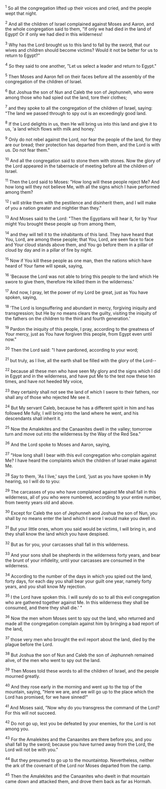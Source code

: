 <sup>1</sup> 
So all the congregation lifted up their voices and cried, and the people wept that night. 

<sup>2</sup> 
And all the children of Israel complained against Moses and Aaron, and the whole congregation said to them, "If only we had died in the land of Egypt! Or if only we had died in this wilderness! 

<sup>3</sup> 
Why has the Lord brought us to this land to fall by the sword, that our wives and children should become victims? Would it not be better for us to return to Egypt?" 

<sup>4</sup> 
So they said to one another, "Let us select a leader and return to Egypt." 

<sup>5</sup> 
Then Moses and Aaron fell on their faces before all the assembly of the congregation of the children of Israel. 

<sup>6</sup> 
But Joshua the son of Nun and Caleb the son of Jephunneh, who were among those who had spied out the land, tore their clothes; 

<sup>7</sup> 
and they spoke to all the congregation of the children of Israel, saying: "The land we passed through to spy out is an exceedingly good land. 

<sup>8</sup> 
If the Lord delights in us, then He will bring us into this land and give it to us, 'a land which flows with milk and honey.' 

<sup>9</sup> 
Only do not rebel against the Lord, nor fear the people of the land, for they are our bread; their protection has departed from them, and the Lord is with us. Do not fear them." 

<sup>10</sup> 
And all the congregation said to stone them with stones. Now the glory of the Lord appeared in the tabernacle of meeting before all the children of Israel.

<sup>11</sup> 
Then the Lord said to Moses: "How long will these people reject Me? And how long will they not believe Me, with all the signs which I have performed among them? 

<sup>12</sup> 
I will strike them with the pestilence and disinherit them, and I will make of you a nation greater and mightier than they." 

<sup>13</sup> 
And Moses said to the Lord: "Then the Egyptians will hear it, for by Your might You brought these people up from among them, 

<sup>14</sup> 
and they will tell it to the inhabitants of this land. They have heard that You, Lord, are among these people; that You, Lord, are seen face to face and Your cloud stands above them, and You go before them in a pillar of cloud by day and in a pillar of fire by night. 

<sup>15</sup> 
Now if You kill these people as one man, then the nations which have heard of Your fame will speak, saying, 

<sup>16</sup> 
'Because the Lord was not able to bring this people to the land which He swore to give them, therefore He killed them in the wilderness.' 

<sup>17</sup> 
And now, I pray, let the power of my Lord be great, just as You have spoken, saying, 

<sup>18</sup> 
'The Lord is longsuffering and abundant in mercy, forgiving iniquity and transgression; but He by no means clears the guilty, visiting the iniquity of the fathers on the children to the third and fourth generation.' 

<sup>19</sup> 
Pardon the iniquity of this people, I pray, according to the greatness of Your mercy, just as You have forgiven this people, from Egypt even until now." 

<sup>20</sup> 
Then the Lord said: "I have pardoned, according to your word; 

<sup>21</sup> 
but truly, as I live, all the earth shall be filled with the glory of the Lord-- 

<sup>22</sup> 
because all these men who have seen My glory and the signs which I did in Egypt and in the wilderness, and have put Me to the test now these ten times, and have not heeded My voice, 

<sup>23</sup> 
they certainly shall not see the land of which I swore to their fathers, nor shall any of those who rejected Me see it. 

<sup>24</sup> 
But My servant Caleb, because he has a different spirit in him and has followed Me fully, I will bring into the land where he went, and his descendants shall inherit it. 

<sup>25</sup> 
Now the Amalekites and the Canaanites dwell in the valley; tomorrow turn and move out into the wilderness by the Way of the Red Sea." 

<sup>26</sup> 
And the Lord spoke to Moses and Aaron, saying, 

<sup>27</sup> 
"How long shall I bear with this evil congregation who complain against Me? I have heard the complaints which the children of Israel make against Me. 

<sup>28</sup> 
Say to them, 'As I live,' says the Lord, 'just as you have spoken in My hearing, so I will do to you: 

<sup>29</sup> 
The carcasses of you who have complained against Me shall fall in this wilderness, all of you who were numbered, according to your entire number, from twenty years old and above. 

<sup>30</sup> 
Except for Caleb the son of Jephunneh and Joshua the son of Nun, you shall by no means enter the land which I swore I would make you dwell in. 

<sup>31</sup> 
But your little ones, whom you said would be victims, I will bring in, and they shall know the land which you have despised. 

<sup>32</sup> 
But as for you, your carcasses shall fall in this wilderness. 

<sup>33</sup> 
And your sons shall be shepherds in the wilderness forty years, and bear the brunt of your infidelity, until your carcasses are consumed in the wilderness. 

<sup>34</sup> 
According to the number of the days in which you spied out the land, forty days, for each day you shall bear your guilt one year, namely forty years, and you shall know My rejection. 

<sup>35</sup> 
I the Lord have spoken this. I will surely do so to all this evil congregation who are gathered together against Me. In this wilderness they shall be consumed, and there they shall die.' " 

<sup>36</sup> 
Now the men whom Moses sent to spy out the land, who returned and made all the congregation complain against him by bringing a bad report of the land, 

<sup>37</sup> 
those very men who brought the evil report about the land, died by the plague before the Lord. 

<sup>38</sup> 
But Joshua the son of Nun and Caleb the son of Jephunneh remained alive, of the men who went to spy out the land.

<sup>39</sup> 
Then Moses told these words to all the children of Israel, and the people mourned greatly. 

<sup>40</sup> 
And they rose early in the morning and went up to the top of the mountain, saying, "Here we are, and we will go up to the place which the Lord has promised, for we have sinned!" 

<sup>41</sup> 
And Moses said, "Now why do you transgress the command of the Lord? For this will not succeed. 

<sup>42</sup> 
Do not go up, lest you be defeated by your enemies, for the Lord is not among you. 

<sup>43</sup> 
For the Amalekites and the Canaanites are there before you, and you shall fall by the sword; because you have turned away from the Lord, the Lord will not be with you." 

<sup>44</sup> 
But they presumed to go up to the mountaintop. Nevertheless, neither the ark of the covenant of the Lord nor Moses departed from the camp. 

<sup>45</sup> 
Then the Amalekites and the Canaanites who dwelt in that mountain came down and attacked them, and drove them back as far as Hormah.